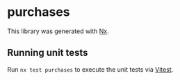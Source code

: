 # purchases

This library was generated with [Nx](https://nx.dev).

## Running unit tests

Run `nx test purchases` to execute the unit tests via [Vitest](https://vitest.dev/).
